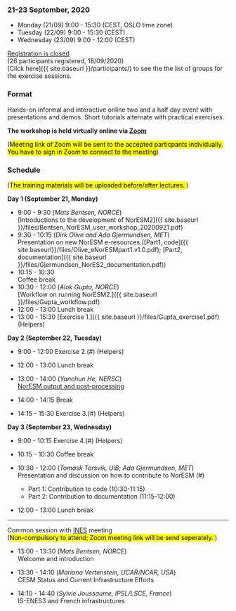 
### 21-23 September, 2020
- Monday (21/09) 9:00 - 15:30 (CEST, OSLO time zone)
- Tuesday (22/09) 9:00 - 15:30 (CEST)
- Wednesday (23/09) 9:00 - 12:00 (CEST)

<!--
<a class="btn btn-info disabled" href="#" data-mode="1" target="_blank">Registration will open soon</a>
<a class="btn btn-success" href="https://skjemaker.app.uib.no/view.php?id=8805572" data-mode="1" target="_blank">Register here</a>
-->
<a class="btn btn-danger disabled" href="#" data-mode="1" target="_blank">Registration is closed</a> \
(26 participants registered, 18/09/2020)\
[Click here]({{ site.baseurl }}/participants/) to see the the list of groups for the exercise sessions.

### Format

Hands-on informal and interactive online two and a half day event with 
presentations and demos. Short tutorials alternate with practical
exercises.

**The workshop is held virtually online via [Zoom](https://zoom.us/)**

(<mark>Meeting link of Zoom will be sent to the accepted particpants individually. You have to sign in Zoom to connect to the meeting</mark>)

### Schedule
(<mark>The training materials will be uploaded before/after lectures. </mark>)

**Day 1 (September 21, Monday)**
- 9:00 - 9:30 
  (_Mats Bentsen, NORCE_) \
  [Introductions to the development of NorESM2]({{ site.baseurl }}/files/Bentsen_NorESM_user_workshop_20200921.pdf)
- 9:30 - 10:15
  (_Dirk Olive and Ada Gjermundsen, MET_) \
  Presentation on new NorESM e-resources.([Part1, code]({{ site.baseurl}}/files/Olive_eNorESMpart1.v1.0.pdf); [Part2, documentation]({{ site.baseurl }}/files/Gjermundsen_NorES2_documentation.pdf))
- 10:15 - 10:30 \
  Coffee break  
- 10:30 - 12:00
  (_Alok Gupta, NORCE_) \
  [Workflow on running NorESM2.]({{ site.baseurl }}/files/Gupta_workflow.pdf)
- 12:00 - 13:00
  Lunch break
- 13:00 - 15:30
  [Exercise 1.]({{ site.baseurl }}/files/Gupta_exercise1.pdf)
  (Helpers)

**Day 2 (September 22, Tuesday)**
- 9:00 - 12:00
  Exercise 2.(#)
  (Helpers)
- 12:00 - 13:00
  Lunch break

- 13:00 - 14:00
  (_Yanchun He, NERSC_) \
  [NorESM output and post-processing](https://nordicesmhub.github.io/noresmdiagnostics)
- 14:00 - 14:15
  Break
- 14:15 - 15:30
  Exercise 3.(#)
  (Helpers)

**Day 3 (September 23, Wednesday)**
- 9:00 - 10:15
  Exercise 4.(#)
  (Helpers)
- 10:15 - 10:30
  Coffee break
- 10:30 - 12:00 (_Tomask Torsvik, UiB; Ada Gjermundsen, MET_)\
  Presentation and discussion on how to contribute to NorESM (#)
    * Part 1: Contribution to code (10:30-11:15)
    * Part 2: Contribution to documentation (11:15-12:00)

- 12:00 - 13:00
  Lunch break

---
Common session with [INES](https://www.ines.noresm.org) meeting \
(<mark>Non-compulsory to attend; Zoom meeting link will be send seperately. </mark>)

- 13:00 - 13:30 (_Mats Bentsen, NORCE_)\
Welcome and introduction

- 13:30 - 14:10 (_Mariana Vertenstein, UCAR/NCAR, USA_) \
CESM Status and Current Infrastructure Efforts

- 14:10 - 14:40 (_Sylvie Joussaume, IPSL/LSCE, France_) \
IS-ENES3 and French infrastructures
